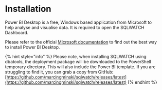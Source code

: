 # Installation

Power BI Desktop is a free, Windows based application from Microsoft to help analyse and visualise data. It is required to open the SQLWATCH Dashboard. 

Please refer to the official [Microsoft documentation](https://docs.microsoft.com/en-us/power-bi/desktop-get-the-desktop) to find out the best way to install Power BI Desktop.

{% hint style="info" %}
Please note, when installing SQLWATCH using dbatools, the deployment package will be downloaded to the PowerShell temporary directory. This will also include the Power BI template. If you are struggling to find it, you can grab a copy from GitHub: [https://github.com/marcingminski/sqlwatch/releases/latest](https://github.com/marcingminski/sqlwatch/releases/latest)
{% endhint %}



